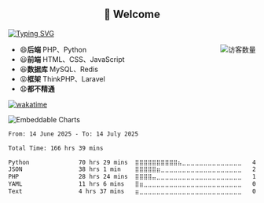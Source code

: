 <h2 align="center">👋 Welcome</h2>

[![Typing SVG](https://readme-typing-svg.demolab.com?font=Fira+Code&weight=700&size=50&duration=3000&pause=2000&color=00FF12&background=443CFF00&center=true&vCenter=true&width=1000&height=100&lines=May+the+Force+be+with+you+%E2%9C%A8)](https://github.com/declandragon)

<img align='right' src="https://profile-counter.glitch.me/declandragon/count.svg" alt="访客数量"/>

- 😄**后端** PHP、Python
- 😃**前端** HTML、CSS、JavaScript
- 😆**数据库** MySQL、Redis
- 😝**框架** ThinkPHP、Laravel
- 😧**都不精通**

[![wakatime](https://wakatime.com/badge/user/a832fe5a-ad93-4f26-854f-e9b7332b392f.svg)](https://wakatime.com/@a832fe5a-ad93-4f26-854f-e9b7332b392f)

<img src="https://wakatime.com/share/@declandragon/c6d2fbce-435a-4559-8684-b18333bb64b4.svg" alt="Embeddable Charts"/>

<!--START_SECTION:waka-->

```txt
From: 14 June 2025 - To: 14 July 2025

Total Time: 166 hrs 39 mins

Python              70 hrs 29 mins  ⣿⣿⣿⣿⣿⣿⣿⣿⣿⣿⣦⣀⣀⣀⣀⣀⣀⣀⣀⣀⣀⣀⣀⣀⣀   42.30 %
JSON                38 hrs 1 min    ⣿⣿⣿⣿⣿⣶⣀⣀⣀⣀⣀⣀⣀⣀⣀⣀⣀⣀⣀⣀⣀⣀⣀⣀⣀   22.81 %
PHP                 28 hrs 24 mins  ⣿⣿⣿⣿⣤⣀⣀⣀⣀⣀⣀⣀⣀⣀⣀⣀⣀⣀⣀⣀⣀⣀⣀⣀⣀   17.05 %
YAML                11 hrs 6 mins   ⣿⣶⣀⣀⣀⣀⣀⣀⣀⣀⣀⣀⣀⣀⣀⣀⣀⣀⣀⣀⣀⣀⣀⣀⣀   06.66 %
Text                4 hrs 37 mins   ⣶⣀⣀⣀⣀⣀⣀⣀⣀⣀⣀⣀⣀⣀⣀⣀⣀⣀⣀⣀⣀⣀⣀⣀⣀   02.77 %
```

<!--END_SECTION:waka-->



<!--
**declandragon/declandragon** is a ✨ _special_ ✨ repository because its `README.md` (this file) appears on your GitHub profile.

Here are some ideas to get you started:

- 🔭 I’m currently working on ...
- 🌱 I’m currently learning ...
- 👯 I’m looking to collaborate on ...
- 🤔 I’m looking for help with ...
- 💬 Ask me about ...
- 📫 How to reach me: ...
- 😄 Pronouns: ...
- ⚡ Fun fact: ...
-->
